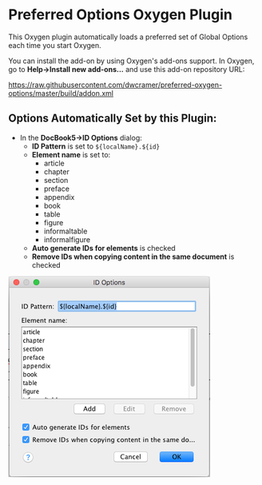 # Preferred Options Oxygen Plugin

This Oxygen plugin automatically loads a preferred set of Global Options each time you start Oxygen.

You can install the add-on by using Oxygen's add-ons support. In Oxygen, go to **Help->Install new add-ons...** 
and use this add-on repository URL:

https://raw.githubusercontent.com/dwcramer/preferred-oxygen-options/master/build/addon.xml

## Options Automatically Set by this Plugin:

* In the **DocBook5->ID Options** dialog:
  * **ID Pattern** is set to `${localName}.${id}`
  * **Element name** is set to:
    * article
    * chapter
    * section
    * preface
    * appendix
    * book
    * table
    * figure
    * informaltable
    * informalfigure
  * **Auto generate IDs for elements** is checked
  * **Remove IDs when copying content in the same document** is checked
  
![images/IDOptions.png](images/IDOptions.png "ID Options dialog")